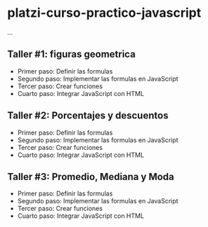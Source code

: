 # platzi-curso-practico-javascript

...

## Taller #1: figuras geometrica 

- Primer paso: Definir las formulas
- Segundo paso: Implementar las formulas en JavaScript
- Tercer paso: Crear funciones
- Cuarto paso: Integrar JavaScript con HTML

## Taller #2: Porcentajes y descuentos 

- Primer paso: Definir las formulas
- Segundo paso: Implementar las formulas en JavaScript
- Tercer paso: Crear funciones
- Cuarto paso: Integrar JavaScript con HTML

## Taller #3: Promedio, Mediana y Moda 

- Primer paso: Definir las formulas
- Segundo paso: Implementar las formulas en JavaScript
- Tercer paso: Crear funciones
- Cuarto paso: Integrar JavaScript con HTML


